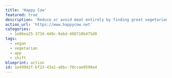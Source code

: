 ```yaml
---
title: 'Happy Cow'
featured: true
description: 'Reduce or avoid meat entirely by finding great vegetarian or vegan food all over the world.'
action_url: 'https://www.happycow.net'
categories:
  - 1e06ea25-373d-440c-9abd-408710b475d0
tags:
  - vegan
  - vegetarian
  - app
  - shift
blueprint: action
id: 1e49992f-bf23-43a1-a8bc-70ccae8598a4
---
```

